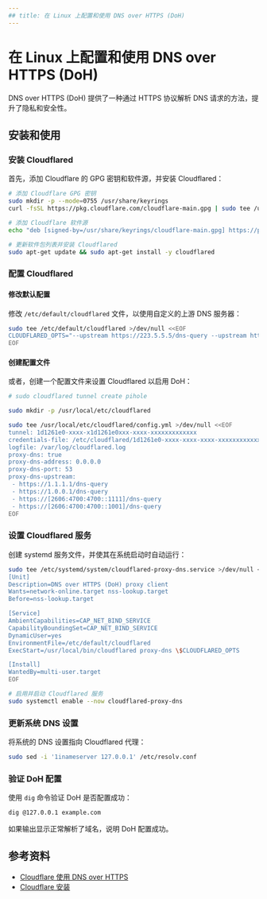 ```yaml
---
## title: 在 Linux 上配置和使用 DNS over HTTPS (DoH)
---
```


# 在 Linux 上配置和使用 DNS over HTTPS (DoH)

DNS over HTTPS (DoH) 提供了一种通过 HTTPS 协议解析 DNS 请求的方法，提升了隐私和安全性。

## 安装和使用

### 安装 Cloudflared

首先，添加 Cloudflare 的 GPG 密钥和软件源，并安装 Cloudflared：

```bash
# 添加 Cloudflare GPG 密钥
sudo mkdir -p --mode=0755 /usr/share/keyrings
curl -fsSL https://pkg.cloudflare.com/cloudflare-main.gpg | sudo tee /usr/share/keyrings/cloudflare-main.gpg > /dev/null

# 添加 Cloudflare 软件源
echo "deb [signed-by=/usr/share/keyrings/cloudflare-main.gpg] https://pkg.cloudflare.com/cloudflared $(lsb_release -cs) main" | sudo tee /etc/apt/sources.list.d/cloudflared.list

# 更新软件包列表并安装 Cloudflared
sudo apt-get update && sudo apt-get install -y cloudflared
```

### 配置 Cloudflared

#### 修改默认配置

修改 `/etc/default/cloudflared` 文件，以使用自定义的上游 DNS 服务器：

```bash
sudo tee /etc/default/cloudflared >/dev/null <<EOF
CLOUDFLARED_OPTS="--upstream https://223.5.5.5/dns-query --upstream https://1.12.12.12/dns-query --upstream https://2400:3200::1/dns-query"
EOF
```

#### 创建配置文件

或者，创建一个配置文件来设置 Cloudflared 以启用 DoH：

```bash
# sudo cloudflared tunnel create pihole

sudo mkdir -p /usr/local/etc/cloudflared

sudo tee /usr/local/etc/cloudflared/config.yml >/dev/null <<EOF
tunnel: 1d1261e0-xxxx-x1d1261e0xxx-xxxx-xxxxxxxxxxxxx
credentials-file: /etc/cloudflared/1d1261e0-xxxx-xxxx-xxxx-xxxxxxxxxxxxx.json
logfile: /var/log/cloudflared.log
proxy-dns: true
proxy-dns-address: 0.0.0.0
proxy-dns-port: 53
proxy-dns-upstream:
 - https://1.1.1.1/dns-query
 - https://1.0.0.1/dns-query
 - https://[2606:4700:4700::1111]/dns-query
 - https://[2606:4700:4700::1001]/dns-query
EOF
```

### 设置 Cloudflared 服务

创建 systemd 服务文件，并使其在系统启动时自动运行：


```bash
sudo tee /etc/systemd/system/cloudflared-proxy-dns.service >/dev/null <<EOF
[Unit]
Description=DNS over HTTPS (DoH) proxy client
Wants=network-online.target nss-lookup.target
Before=nss-lookup.target

[Service]
AmbientCapabilities=CAP_NET_BIND_SERVICE
CapabilityBoundingSet=CAP_NET_BIND_SERVICE
DynamicUser=yes
EnvironmentFile=/etc/default/cloudflared
ExecStart=/usr/local/bin/cloudflared proxy-dns \$CLOUDFLARED_OPTS

[Install]
WantedBy=multi-user.target
EOF

# 启用并启动 Cloudflared 服务
sudo systemctl enable --now cloudflared-proxy-dns
```

### 更新系统 DNS 设置

将系统的 DNS 设置指向 Cloudflared 代理：

```bash
sudo sed -i '1inameserver 127.0.0.1' /etc/resolv.conf
```

### 验证 DoH 配置

使用 `dig` 命令验证 DoH 是否配置成功：

```bash
dig @127.0.0.1 example.com
```

如果输出显示正常解析了域名，说明 DoH 配置成功。


## 参考资料

- [Cloudflare 使用 DNS over HTTPS](https://developers.cloudflare.com/1.1.1.1/encryption/dns-over-https/dns-over-https-client/)
- [Cloudflare 安装](https://pkg.cloudflare.com/index.html)
